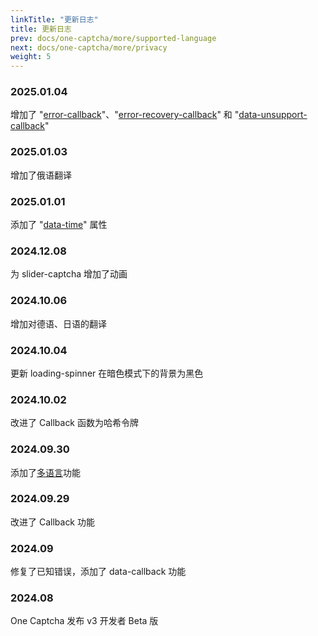 ```yaml
---
linkTitle: "更新日志"
title: 更新日志
prev: docs/one-captcha/more/supported-language
next: docs/one-captcha/more/privacy
weight: 5
---
```


### 2025.01.04

增加了 "[error-callback](../attribute)"、"[error-recovery-callback](../attribute)" 和 "[data-unsupport-callback](../attribute)"

### 2025.01.03

增加了俄语翻译

### 2025.01.01

添加了 "[data-time](../attribute)" 属性

### 2024.12.08

为 slider-captcha 增加了动画

### 2024.10.06

增加对德语、日语的翻译

### 2024.10.04

更新 loading-spinner 在暗色模式下的背景为黑色

### 2024.10.02

改进了 Callback 函数为哈希令牌

### 2024.09.30

添加了[多语言](https://docs.xyehr.cn/docs/one-captcha/more/supported-language)功能

### 2024.09.29

改进了 Callback 功能

### 2024.09

修复了已知错误，添加了 data-callback 功能

### 2024.08

One Captcha 发布 v3 开发者 Beta 版
